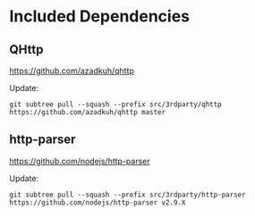 # Included Dependencies

## QHttp

https://github.com/azadkuh/qhttp

Update:

    git subtree pull --squash --prefix src/3rdparty/qhttp https://github.com/azadkuh/qhttp master

## http-parser

https://github.com/nodejs/http-parser

Update:

    git subtree pull --squash --prefix src/3rdparty/http-parser https://github.com/nodejs/http-parser v2.9.X
